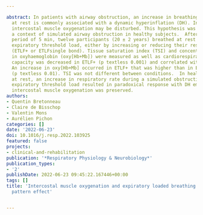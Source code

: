 ---
abstract: In patients with airway obstruction, an increase in breathing frequency
  at rest is commonly associated with a dynamic hyperinflation (DH). In such a situation,
  intercostal muscle oxygenation may be disturbed. This hypothesis was examined in
  a context of simulated airway obstruction in healthy subjects.  After a control
  period of 5 min, twelve participants (20 ± 2 years) breathed at rest through a 20-cmH2O
  expiratory threshold load, either by increasing or reducing their respiratory rate
  (ETLF+ or ETLFsingle bond). Tissue saturation index (TSI) and concentration changes
  in oxyhaemoglobin (oxy[Hb+Mb]) were measured as well as cardiorespiratory variables.  Inspiratory
  capacity was decreased in ETLF+ (p textless 0.001) and correlated with dyspnea.
  An increase in oxy[Hb+Mb] occurred in ETLF+ that was higher than in ETLFsingle bond
  (p textless 0.01). TSI was not different between conditions.  In healthy subjects
  at rest, an increase in respiratory rate during a simulated obstruction with an
  expiratory threshold load resulted in paradoxical response with DH emergence while
  intercostal muscle oxygenation was preserved.
authors:
- Quentin Bretonneau
- Claire de Bisschop
- Valentin Mons
- Aurélien Pichon
categories: []
date: '2022-06-23'
doi: 10.1016/j.resp.2022.103925
featured: false
projects:
- clinical-and-rehabilitation
publication: '*Respiratory Physiology & Neurobiology*'
publication_types:
- '2'
publishDate: 2022-06-23 09:45:22.167446+00:00
tags: []
title: 'Intercostal muscle oxygenation and expiratory loaded breathing at rest: Respiratory
  pattern effect'

---

